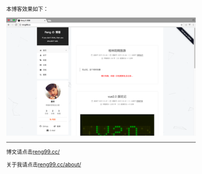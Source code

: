 本博客效果如下：

![myBlog_index](./asset/images/readme/myBlog_index.png)

<hr/>

博文请点击[reng99.cc/](http://reng99.cc/)

关于我请点击[reng99.cc/about/](http://reng99.cc/about/)